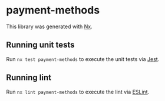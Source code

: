 # payment-methods

This library was generated with [Nx](https://nx.dev).


## Running unit tests

Run `nx test payment-methods` to execute the unit tests via [Jest](https://jestjs.io).


## Running lint

Run `nx lint payment-methods` to execute the lint via [ESLint](https://eslint.org/).


